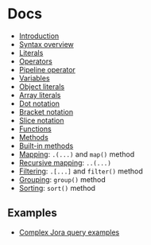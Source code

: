 # Docs

- [Introduction](./articles/intro.md)
- [Syntax overview](./articles/syntax-overview.md)
- [Literals](./articles/literals.md)
- [Operators](./articles/operators.md)
- [Pipeline operator](./articles/pipeline-operator.md)
- [Variables](./articles/variables.md)
- [Object literals](./articles/object-literal.md)
- [Array literals](./articles/array-literal.md)
- [Dot notation](./articles/dot-notation.md)
- [Bracket notation](./articles/bracket-notation.md)
- [Slice notation](./articles/slice-notation.md)
- [Functions](./articles/functions.md)
- [Methods](./articles/methods.md)
- [Built-in methods](./articles/methods-builtin.md)
- [Mapping](./articles/map.md): `.(...)` and `map()` method
- [Recursive mapping](./articles/recursive-map.md): `..(...)`
- [Filtering](./articles/filter.md): `.[...]` and `filter()` method
- [Grouping](./articles/group.md): `group()` method
- [Sorting](./articles/sort.md): `sort()` method

## Examples

- [Complex Jora query examples](./complex-examples.md)
